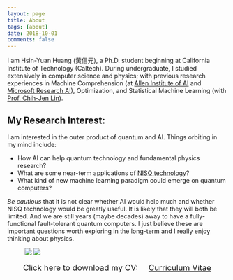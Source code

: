 ```yaml
---
layout: page
title: About
tags: [about]
date: 2018-10-01
comments: false
---
```


I am Hsin-Yuan Huang (黃信元), a Ph.D. student beginning at California Institute of Technology (Caltech).
During undergraduate, I studied extensively in computer science and physics; with previous research experiences in Machine Comprehension (at <a href="https://allenai.org/" target="_blank">Allen Institute of AI</a> and <a href="https://www.microsoft.com/en-us/research/lab/microsoft-research-ai/" target="_blank">Microsoft Research AI</a>), Optimization, and Statistical Machine Learning (with <a href="https://www.csie.ntu.edu.tw/~cjlin/" target="_blank">Prof. Chih-Jen Lin</a>).

## My Research Interest:

I am interested in the outer product of quantum and AI. Things orbiting in my mind include:
* How AI can help quantum technology and fundamental physics research?
* What are some near-term applications of <a href="https://arxiv.org/abs/1801.00862" target="_blank">NISQ technology</a>?
* What kind of new machine learning paradigm could emerge on quantum computers?

*Be cautious* that it is not clear whether AI would help much and whether NISQ technology would be greatly useful. It is likely that they will both be limited. And we are still years (maybe decades) away to have a fully-functional fault-tolerant quantum computers.
I just believe these are important questions worth exploring in the long-term and I really enjoy thinking about physics.

<figure class="half">
	<img src="{{base.url}}/assets/img/me-1.jpg" class="img-disappear">
  <img src="{{base.url}}/assets/img/me-2.jpg">
</figure>

<center><span style="font-size: 130%;">Click here to download my CV: &nbsp;&nbsp;&nbsp;</span> <a href="{{base.url}}/assets/img/cv-Robert.pdf" target="_blank" class="btn btn-success"><span style="font-size: 130%;">Curriculum Vitae</span></a></center>

<!---
Our world is much more to than meets the eye. There are always fascinating equation of motion or some form of latent representation that is guiding our movement and behaviour. This is the case in physics, which is the central reason why I have the penchant for learning physics. Similarly, in machine learning, finding a good latent representation is very crucial. A good representation often accompany substantially improvement in prediction performance, e.g., take a look at my research project: [Implicit-Feedback Recommender System]({{ site.baseurl }}/research).

I am also passionate about simulating our world. By coding the fundamental principles, piece by piece, it feels like I am creating the actual object itself, which is an amazing experience. Simulation is also a very good way to test the possible underlying structure, e.g. in my research project, [Human Protein Interaction Network]({{ site.baseurl }}/research), I did a protein-network simulation to justify our modified evolutionary model. Furthermore, simulation can sometimes give insightful prediction to our real world. And most importantly, to me, the visualized simulation is very charming and fun to watch (E.g. my project on [Fluid Simulation with SPH]({{ site.baseurl }}/course)).

## My Younger Life:

During high school, I was engrossed at designing algorithms (in a more mathematical fashion). The intricacy of algorithms is fascinating, so I have devoted my first two years (almost completely) in designing and writing C/C++ codes on online judge system (ended up writing more than thousands of codes). And I have wrote many detailed solutions to problems I found interesting in [Blogspot.com](http://momo-funnycodes.blogspot.tw){:target="_blank"} (mostly in Chinese). Luckily, I was selected as the national representative to compete in the 25th International Olympiad in Informatics, and won the bronze medal. After the competition, I was permitted to take undergraduate courses (and some graduate course) in National Taiwan University (GPA: 4.3/4.3) during my last year of high school.
--->
